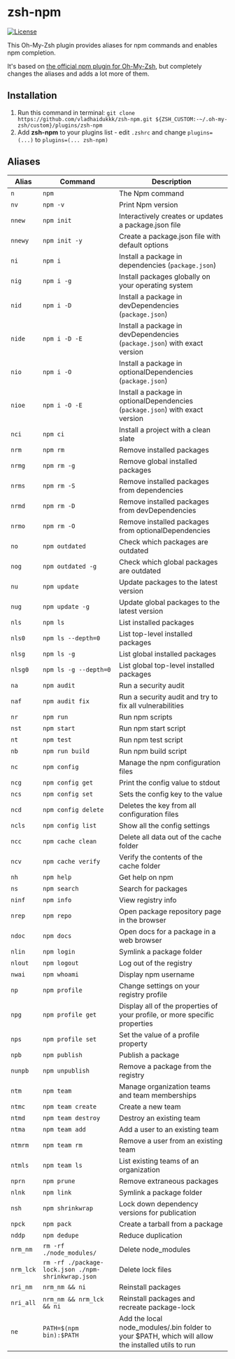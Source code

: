 # zsh-npm

[![License](https://img.shields.io/github/license/vladhaidukkk/zsh-npm)](https://opensource.org/licenses/MIT)

This Oh-My-Zsh plugin provides aliases for npm commands and enables npm completion.

It's based on [the official npm plugin for Oh-My-Zsh](https://github.com/ohmyzsh/ohmyzsh/tree/master/plugins/npm), but completely changes the aliases and adds a lot more of them.

## Installation

1. Run this command in terminal: `git clone https://github.com/vladhaidukkk/zsh-npm.git ${ZSH_CUSTOM:-~/.oh-my-zsh/custom}/plugins/zsh-npm`
2. Add **zsh-npm** to your plugins list - edit `.zshrc` and change `plugins=(...)` to `plugins=(... zsh-npm)`

## Aliases

| Alias     | Command                                            | Description                                                                                       |
|-----------|----------------------------------------------------|---------------------------------------------------------------------------------------------------|
| `n`       | `npm`                                              | The Npm command                                                                                   |
| `nv`      | `npm -v`                                           | Print Npm version                                                                                 |
| `nnew`    | `npm init`                                         | Interactively creates or updates a package.json file                                              |
| `nnewy`   | `npm init -y`                                      | Create a package.json file with default options                                                   |
| `ni`      | `npm i`                                            | Install a package in dependencies (`package.json`)                                                |
| `nig`     | `npm i -g`                                         | Install packages globally on your operating system                                                |
| `nid`     | `npm i -D`                                         | Install a package in devDependencies (`package.json`)                                             |
| `nide`    | `npm i -D -E`                                      | Install a package in devDependencies (`package.json`) with exact version                          |
| `nio`     | `npm i -O`                                         | Install a package in optionalDependencies (`package.json`)                                        |
| `nioe`    | `npm i -O -E`                                      | Install a package in optionalDependencies (`package.json`) with exact version                     |
| `nci`     | `npm ci`                                           | Install a project with a clean slate                                                              |
| `nrm`     | `npm rm`                                           | Remove installed packages                                                                         |
| `nrmg`    | `npm rm -g`                                        | Remove global installed packages                                                                  |
| `nrms`    | `npm rm -S`                                        | Remove installed packages from dependencies                                                       |
| `nrmd`    | `npm rm -D`                                        | Remove installed packages from devDependencies                                                    |
| `nrmo`    | `npm rm -O`                                        | Remove installed packages from optionalDependencies                                               |
| `no`      | `npm outdated`                                     | Check which packages are outdated                                                                 |
| `nog`     | `npm outdated -g`                                  | Check which global packages are outdated                                                          |
| `nu`      | `npm update`                                       | Update packages to the latest version                                                             |
| `nug`     | `npm update -g`                                    | Update global packages to the latest version                                                      |
| `nls`     | `npm ls`                                           | List installed packages                                                                           |
| `nls0`    | `npm ls --depth=0`                                 | List top-level installed packages                                                                 |
| `nlsg`    | `npm ls -g`                                        | List global installed packages                                                                    |
| `nlsg0`   | `npm ls -g --depth=0`                              | List global top-level installed packages                                                          |
| `na`      | `npm audit`                                        | Run a security audit                                                                              |
| `naf`     | `npm audit fix`                                    | Run a security audit and try to fix all vulnerabilities                                           |
| `nr`      | `npm run`                                          | Run npm scripts                                                                                   |
| `nst`     | `npm start`                                        | Run npm start script                                                                              |
| `nt`      | `npm test`                                         | Run npm test script                                                                               |
| `nb`      | `npm run build`                                    | Run npm build script                                                                              |
| `nc`      | `npm config`                                       | Manage the npm configuration files                                                                |
| `ncg`     | `npm config get`                                   | Print the config value to stdout                                                                  |
| `ncs`     | `npm config set`                                   | Sets the config key to the value                                                                  |
| `ncd`     | `npm config delete`                                | Deletes the key from all configuration files                                                      |
| `ncls`    | `npm config list`                                  | Show all the config settings                                                                      |
| `ncc`     | `npm cache clean`                                  | Delete all data out of the cache folder                                                           |
| `ncv`     | `npm cache verify`                                 | Verify the contents of the cache folder                                                           |
| `nh`      | `npm help`                                         | Get help on npm                                                                                   |
| `ns`      | `npm search`                                       | Search for packages                                                                               |
| `ninf`    | `npm info`                                         | View registry info                                                                                |
| `nrep`    | `npm repo`                                         | Open package repository page in the browser                                                       |
| `ndoc`    | `npm docs`                                         | Open docs for a package in a web browser                                                          |
| `nlin`    | `npm login`                                        | Symlink a package folder                                                                          |
| `nlout`   | `npm logout`                                       | Log out of the registry                                                                           |
| `nwai`    | `npm whoami`                                       | Display npm username                                                                              |
| `np`      | `npm profile`                                      | Change settings on your registry profile                                                          |
| `npg`     | `npm profile get`                                  | Display all of the properties of your profile, or more specific properties                        |
| `nps`     | `npm profile set`                                  | Set the value of a profile property                                                               |
| `npb`     | `npm publish`                                      | Publish a package                                                                                 |
| `nunpb`   | `npm unpublish`                                    | Remove a package from the registry                                                                |
| `ntm`     | `npm team`                                         | Manage organization teams and team memberships                                                    |
| `ntmc`    | `npm team create`                                  | Create a new team                                                                                 |
| `ntmd`    | `npm team destroy`                                 | Destroy an existing team                                                                          |
| `ntma`    | `npm team add`                                     | Add a user to an existing team                                                                    |
| `ntmrm`   | `npm team rm`                                      | Remove a user from an existing team                                                               |
| `ntmls`   | `npm team ls`                                      | List existing teams of an organization                                                            |
| `nprn`    | `npm prune`                                        | Remove extraneous packages                                                                        |
| `nlnk`    | `npm link`                                         | Symlink a package folder                                                                          |
| `nsh`     | `npm shrinkwrap`                                   | Lock down dependency versions for publication                                                     |
| `npck`    | `npm pack`                                         | Create a tarball from a package                                                                   |
| `nddp`    | `npm dedupe`                                       | Reduce duplication                                                                                |
| `nrm_nm`  | `rm -rf ./node_modules/`                           | Delete node_modules                                                                               |
| `nrm_lck` | `rm -rf ./package-lock.json ./npm-shrinkwrap.json` | Delete lock files                                                                                 |
| `nri_nm`  | `nrm_nm && ni`                                     | Reinstall packages                                                                                |
| `nri_all` | `nrm_nm && nrm_lck && ni`                          | Reinstall packages and recreate package-lock                                                      |
| `ne`      | `PATH=$(npm bin):$PATH`                            | Add the local node_modules/.bin folder to your $PATH, which will allow the installed utils to run |
